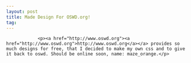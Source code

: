 ```yaml
---
layout: post
title: Made Design For OSWD.org!
tag: 
---
```



                <p><a href="http://www.oswd.org"><a href="http://www.oswd.org">http://www.oswd.org</a></a> provides so much designs for free, that I decided to make my own css and to give it back to oswd. Should be online soon, name: maze_orange.</p>
            
